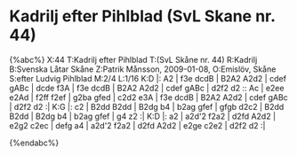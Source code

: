 # Kadrilj efter Pihlblad (SvL Skane nr. 44)

{%abc%}
X:44
T:Kadrilj efter Pihlblad
T:(SvL Skåne nr. 44)
R:Kadrilj
B:Svenska Låtar Skåne
Z:Patrik Månsson, 2009-01-08,
O:Emislöv, Skåne
S:efter Ludvig Pihlblad
M:2/4
L:1/16
K:D
|: A2 | f3e dcdB | B2A2 A2d2 | cdef gABc | dcde f3A | f3e dcdB |
B2A2 A2d2 | cdef gABc | d2f2 d2 :: Ac | e2ee e2Ad | f2ff f2ef |
g2ba gfed | c2d2 e3A | f3e dcdB | B2A2 A2d2 | cdef gABc | d2f2 d2 :|
K:G
|: c2 | B2dd B2dd | B2dg b4 | b2ag gfef | gfgb d2c2 | B2dd B2dd |
B2dg b4 | b2ag gfef | g4 z2 :|
K:D
|: a2 | a2d'2 f2a2 | d2fd A2d2 |
e2g2 c2ec | defg a4 | a2d'2 f2a2 | d2fd A2d2 | e2ge c2e2 | d2f2 d2 :|

{%endabc%}

